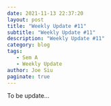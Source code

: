 ```yaml
---
date: 2021-11-13 22:37:20
layout: post
title: "Weekly Update #11"
subtitle: "Weekly Update #11"
description: "Weekly Update #11"
category: blog
tags:
   - Sem A
   - Weekly Update
author: Joe Siu
paginate: true
---
```

To be update...
